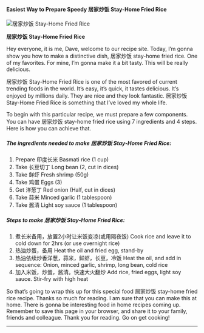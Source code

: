             

#### Easiest Way to Prepare Speedy 居家炒饭 Stay-Home Fried Rice

![居家炒饭 Stay-Home Fried Rice](https://img-global.cpcdn.com/recipes/c3e7f8e108bc2e57/751x532cq70/%e5%b1%85%e5%ae%b6%e7%82%92%e9%a5%ad-stay-home-fried-rice-recipe-main-photo.jpg)

**居家炒饭 Stay-Home Fried Rice**

Hey everyone, it is me, Dave, welcome to our recipe site. Today, I’m gonna show you how to make a distinctive dish, 居家炒饭 stay-home fried rice. One of my favorites. For mine, I’m gonna make it a bit tasty. This will be really delicious.

居家炒饭 Stay-Home Fried Rice is one of the most favored of current trending foods in the world. It’s easy, it’s quick, it tastes delicious. It’s enjoyed by millions daily. They are nice and they look fantastic. 居家炒饭 Stay-Home Fried Rice is something that I’ve loved my whole life.

To begin with this particular recipe, we must prepare a few components. You can have 居家炒饭 stay-home fried rice using 7 ingredients and 4 steps. Here is how you can achieve that.

##### The ingredients needed to make 居家炒饭 Stay-Home Fried Rice:

1.  Prepare 印度长米 Basmati rice (1 cup)
2.  Take 长豆切丁 Long bean (2, cut in dices)
3.  Take 鲜虾 Fresh shrimp (50g)
4.  Take 鸡蛋 Eggs (3)
5.  Get 洋葱丁 Red onion (Half, cut in dices)
6.  Take 蒜米 Minced garlic (1 tablespoon)
7.  Take 酱清 Light soy sauce (1 tablespoon)

##### Steps to make 居家炒饭 Stay-Home Fried Rice:

1.  煮长米备用，放置2小时让米饭变凉(或用隔夜饭) Cook rice and leave it to cold down for 2hrs (or use overnight rice)
2.  热油炒蛋，备用 Heat the oil and fried egg, stand-by
3.  热油依续炒香洋葱，蒜米，鲜虾，长豆，冷饭 Heat the oil, and add in sequence: Onion, minced garlic, shrimp, long bean, cold rice
4.  加入米饭，炒蛋，酱清。快速大火翻炒 Add rice, fried eggs, light soy sauce. Stir-fry with high heat

So that’s going to wrap this up for this special food 居家炒饭 stay-home fried rice recipe. Thanks so much for reading. I am sure that you can make this at home. There is gonna be interesting food in home recipes coming up. Remember to save this page in your browser, and share it to your family, friends and colleague. Thank you for reading. Go on get cooking!

* * *